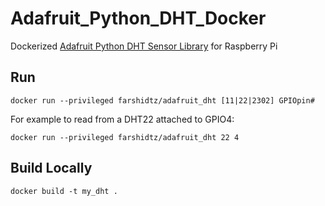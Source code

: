 # Adafruit_Python_DHT_Docker
Dockerized [Adafruit Python DHT Sensor Library](https://github.com/adafruit/Adafruit_Python_DHT) for Raspberry Pi

## Run 
```
docker run --privileged farshidtz/adafruit_dht [11|22|2302] GPIOpin#
```

For example to read from a DHT22 attached to GPIO4:
```
docker run --privileged farshidtz/adafruit_dht 22 4

```

## Build Locally
```
docker build -t my_dht .
```
